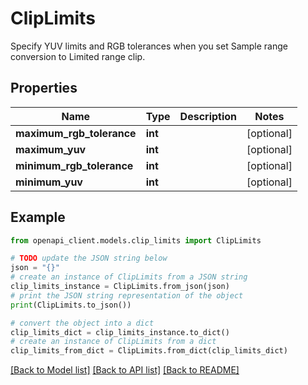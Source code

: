 # ClipLimits

Specify YUV limits and RGB tolerances when you set Sample range conversion to Limited range clip.

## Properties

Name | Type | Description | Notes
------------ | ------------- | ------------- | -------------
**maximum_rgb_tolerance** | **int** |  | [optional] 
**maximum_yuv** | **int** |  | [optional] 
**minimum_rgb_tolerance** | **int** |  | [optional] 
**minimum_yuv** | **int** |  | [optional] 

## Example

```python
from openapi_client.models.clip_limits import ClipLimits

# TODO update the JSON string below
json = "{}"
# create an instance of ClipLimits from a JSON string
clip_limits_instance = ClipLimits.from_json(json)
# print the JSON string representation of the object
print(ClipLimits.to_json())

# convert the object into a dict
clip_limits_dict = clip_limits_instance.to_dict()
# create an instance of ClipLimits from a dict
clip_limits_from_dict = ClipLimits.from_dict(clip_limits_dict)
```
[[Back to Model list]](../README.md#documentation-for-models) [[Back to API list]](../README.md#documentation-for-api-endpoints) [[Back to README]](../README.md)


